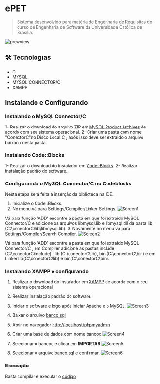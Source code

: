 # ePET

> Sistema desenvolvido para matéria de Engenharia de Requisitos do curso de Engenharia de Software da Universidade Católica de Brasília.

![prewview](https://cdn.discordapp.com/attachments/982291225283551262/1034518787095015444/unknown.png)

## 🛠 Tecnologias

  - C
  - MYSQL
  - MYSQL CONNECTOR/C  
  - XAMPP
  
## Instalando e Configurando

### Instalando o MySQL Connector/C
1- Realizar o download do arquivo ZIP em [MySQL Product Archives](https://downloads.mysql.com/archives/c-c/) de acordo com seu sistema operacional.
2- Criar uma pasta com nome "ConectorC"no Disco Local C , após isso deve ser extraido o arquivo baixado nesta pasta.

### Instalando Code::Blocks
1- Realizar o download do instalador em [Code::Blocks](https://www.codeblocks.org/downloads/binaries/).
2- Realizar instalação padrão do software.

### Configurando o MySQL Connector/C no Codeblocks
Nesta etapa será feita a inserção da biblioteca na IDE.

1. Inicialize o Code::Blocks.
2. No menu vá para Settings/Compiler/Linker Settings.
![Screen1](https://cdn.discordapp.com/attachments/982291225283551262/1034524002951106640/unknown.png)

Vá para função 'ADD' encontre a pasta em que foi extraido MySQL Connector/C e adicione os arquivos libmysql.lib e libmysql.dll da pasta lib (C:\conectorC\lib\libmysql.lib).
3. Novamente no menu vá para Settings/Compiler/Search Compiler.
![Screen2](https://media.discordapp.net/attachments/982291225283551262/1034529264286044221/unknown.png?width=693&height=676)

Vá para função 'ADD' encontre a pasta em que foi extraido MySQL Connector/C , em Compiler adicione as pastas include (C:\conectorC\include) , lib (C:\conectorC\lib), bin (C:\conectorC\bin) e em Linker lib(C:\conectorC\lib) e bin(C:\conectorC\bin).

### Instalando XAMPP e configurando 

1. Realizar o download do instalador em [XAMPP](https://www.apachefriends.org/pt_br/index.html) de acordo com o seu sistema operacional.
2. Realizar instalação padrão do software.
3. Iniciar o software e logo após iniciar Apache e o MySQL.
![Screen3](https://cdn.discordapp.com/attachments/982291225283551262/1034532879935479849/unknown.png)

4. Baixar o arquivo [banco.sql](https://drive.google.com/file/d/1YPMbxw5LyDK21TM7OzV4s-sl5Axe1htN/view?usp=sharing)
5. Abrir no navegador [http://localhost/phpmyadmin](http://localhost/phpmyadmin)
6. Criar uma base de dados com nome bancoc
![Screen4](https://user-images.githubusercontent.com/96095997/197899392-8eb81743-5daa-4b3a-b554-0bf44df8eaa8.png)
7. Selecionar o bancoc e clicar em **IMPORTAR** 
![Screen5](https://cdn.discordapp.com/attachments/982291225283551262/1034608601232318494/unknown.png)
9. Selecionar o arquivo banco.sql e confirmar.
![Screen6](https://media.discordapp.net/attachments/982291225283551262/1034608773878259742/unknown.png?width=732&height=193)

### Execução
Basta compilar e executar o [código](https://github.com/Vieirinhagui/Programa-C/blob/main/main.c)

